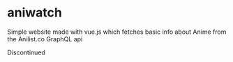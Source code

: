 # aniwatch
Simple website made with vue.js which fetches basic info about Anime from the Anilist.co GraphQL api

Discontinued
